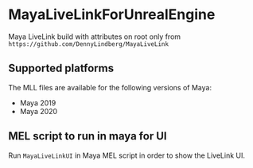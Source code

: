 # MayaLiveLinkForUnrealEngine
Maya LiveLink build with attributes on root only from `https://github.com/DennyLindberg/MayaLiveLink`

## Supported platforms
The MLL files are available for the following versions of Maya:
- Maya 2019
- Maya 2020

## MEL script to run in maya for UI
Run `MayaLiveLinkUI` in Maya MEL script in order to show the LiveLink UI.